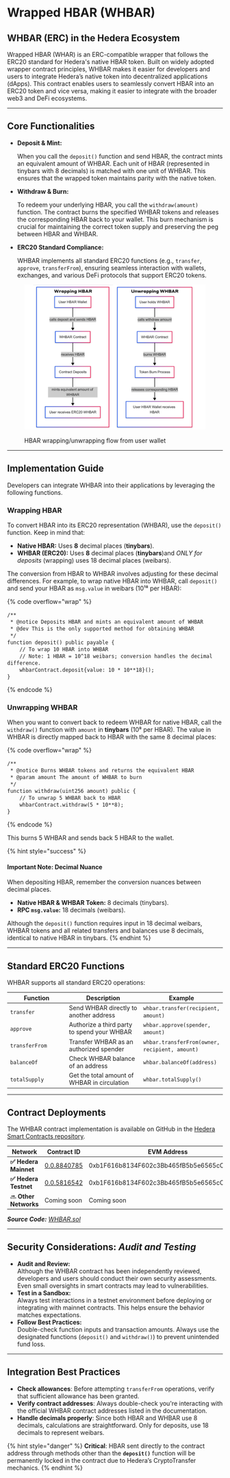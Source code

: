 # Wrapped HBAR (WHBAR)

## WHBAR (ERC) in the Hedera Ecosystem

Wrapped HBAR (WHAR) is an ERC-compatible wrapper that follows the ERC20 standard for Hedera's native HBAR token. Built on widely adopted wrapper contract principles, WHBAR makes it easier for developers and users to integrate Hedera’s native token into decentralized applications (dApps). This contract enables users to seamlessly convert HBAR into an ERC20 token and vice versa, making it easier to integrate with the broader web3 and DeFi ecosystems.

***

## Core Functionalities

*   **Deposit & Mint:**

    When you call the `deposit()` function and send HBAR, the contract mints an equivalent amount of WHBAR. Each unit of HBAR (represented in tinybars with 8 decimals) is matched with one unit of WHBAR. This ensures that the wrapped token maintains parity with the native token.
*   **Withdraw & Burn:**

    To redeem your underlying HBAR, you call the `withdraw(amount)` function. The contract burns the specified WHBAR tokens and releases the corresponding HBAR back to your wallet. This burn mechanism is crucial for maintaining the correct token supply and preserving the peg between HBAR and WHBAR.
*   **ERC20 Standard Compliance:**

    WHBAR implements all standard ERC20 functions (e.g., `transfer`, `approve`, `transferFrom`), ensuring seamless interaction with wallets, exchanges, and various DeFi protocols that support ERC20 tokens.

<figure><img src="../../.gitbook/assets/unwrapping-hbar-mermaid.png" alt=""><figcaption><p>HBAR wrapping/unwrapping flow from user wallet</p></figcaption></figure>

***

## Implementation Guide

Developers can integrate WHBAR into their applications by leveraging the following functions.&#x20;

### Wrapping HBAR

To convert HBAR into its ERC20 representation (WHBAR), use the `deposit()` function. Keep in mind that:

* **Native HBAR:** Uses **8** decimal places (**tinybars**).
* **WHBAR (ERC20):** Uses **8** decimal places (**tinybars**)and _ONLY for deposits_ (wrapping) uses 18 decimal places (weibars).

The conversion from HBAR to WHBAR involves adjusting for these decimal differences. For example, to wrap native HBAR into WHBAR, call `deposit()` and send your HBAR as `msg.value` in weibars (10¹⁸ per HBAR):

{% code overflow="wrap" %}
```solidity
/**
 * @notice Deposits HBAR and mints an equivalent amount of WHBAR
 * @dev This is the only supported method for obtaining WHBAR
 */
function deposit() public payable {
    // To wrap 10 HBAR into WHBAR
    // Note: 1 HBAR = 10^18 weibars; conversion handles the decimal difference.
    whbarContract.deposit{value: 10 * 10**18}();
}
```
{% endcode %}

### Unwrapping WHBAR

When you want to convert back to redeem WHBAR for native HBAR, call the `withdraw()` function with `amount` in **tinybars** (10⁸ per HBAR). The value in WHBAR is directly mapped back to HBAR with the same 8 decimal places:

{% code overflow="wrap" %}
```solidity
/**
 * @notice Burns WHBAR tokens and returns the equivalent HBAR
 * @param amount The amount of WHBAR to burn
 */
function withdraw(uint256 amount) public {
    // To unwrap 5 WHBAR back to HBAR
    whbarContract.withdraw(5 * 10**8);
}
```
{% endcode %}

This burns 5 WHBAR and sends back 5 HBAR to the wallet.

{% hint style="success" %}
#### **Important Note: Decimal Nuance**

When depositing HBAR, remember the conversion nuances between decimal places.

* **Native HBAR & WHBAR Token:** 8 decimals (tinybars).&#x20;
* **RPC `msg.value`:** 18 decimals (weibars).&#x20;

Although the `deposit()` function requires input in 18 decimal weibars, WHBAR tokens and all related transfers and balances use 8 decimals, identical to native HBAR in tinybars.
{% endhint %}

***

## Standard ERC20 Functions

WHBAR supports all standard ERC20 operations:

<table><thead><tr><th width="145.08203125">Function</th><th width="205.3828125">Description</th><th>Example</th></tr></thead><tbody><tr><td><code>transfer</code></td><td>Send WHBAR directly to another address</td><td><code>whbar.transfer(recipient, amount)</code></td></tr><tr><td><code>approve</code></td><td>Authorize a third party to spend your WHBAR</td><td><code>whbar.approve(spender, amount)</code></td></tr><tr><td><code>transferFrom</code></td><td>Transfer WHBAR as an authorized spender</td><td><code>whbar.transferFrom(owner, recipient, amount)</code></td></tr><tr><td><code>balanceOf</code></td><td>Check WHBAR balance of an address</td><td><code>whbar.balanceOf(address)</code></td></tr><tr><td><code>totalSupply</code></td><td>Get the total amount of WHBAR in circulation</td><td><code>whbar.totalSupply()</code></td></tr></tbody></table>

***

## Contract Deployments

The WHBAR contract implementation is available on GitHub in the [Hedera Smart Contracts repository](https://github.com/hashgraph/hedera-smart-contracts/blob/main/contracts/wrapped-tokens/WHBAR.sol).

<table><thead><tr><th width="173.6015625">Network</th><th width="146.49609375">Contract ID</th><th>EVM Address</th></tr></thead><tbody><tr><td><strong>✅ Hedera Mainnet</strong></td><td><a href="https://hashscan.io/mainnet/contract/0.0.8840785">0.0.8840785</a></td><td>0xb1F616b8134F602c3Bb465fB5b5e6565cCAd37Ed</td></tr><tr><td><strong>✅ Hedera Testnet</strong></td><td><a href="https://hashscan.io/testnet/contract/0.0.5816542?pa=1&#x26;pr=1&#x26;ps=1&#x26;pf=1">0.0.5816542</a></td><td>0xb1F616b8134F602c3Bb465fB5b5e6565cCAd37Ed</td></tr><tr><td>🔜 <strong>Other Networks</strong></td><td>Coming soon</td><td>Coming soon</td></tr></tbody></table>

_**Source Code:**_ [_WHBAR.sol_](https://github.com/hashgraph/hedera-smart-contracts/blob/main/contracts/wrapped-tokens/WHBAR.sol)

***

## **Security Considerations:&#x20;**_**Audit and Testing**_

* **Audit and Review:**\
  Although the WHBAR contract has been independently reviewed, developers and users should conduct their own security assessments. Even small oversights in smart contracts may lead to vulnerabilities.
* **Test in a Sandbox:**\
  Always test interactions in a testnet environment before deploying or integrating with mainnet contracts. This helps ensure the behavior matches expectations.
* **Follow Best Practices:**\
  Double-check function inputs and transaction amounts. Always use the designated functions (`deposit()` and `withdraw()`) to prevent unintended fund loss.

***

## Integration Best Practices

* **Check allowances**: Before attempting `transferFrom` operations, verify that sufficient allowance has been granted.
* **Verify contract addresses**: Always double-check you're interacting with the official WHBAR contract addresses listed in the documentation.
* **Handle decimals properly**: Since both HBAR and WHBAR use 8 decimals, calculations are straightforward. Only for deposits, use 18 decimals to represent weibars.

{% hint style="danger" %}
**Critical**: HBAR sent directly to the contract address through methods other than the **`deposit()`** function will be permanently locked in the contract due to Hedera’s CryptoTransfer mechanics.
{% endhint %}
